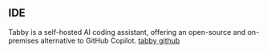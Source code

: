 
## IDE

Tabby is a self-hosted AI coding assistant, offering an open-source and on-premises alternative to GitHub Copilot.
[tabby github](https://github.com/TabbyML/tabby)
